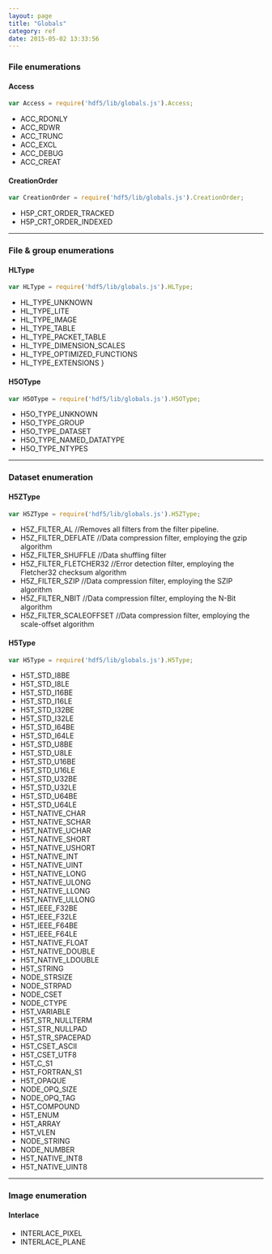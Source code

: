 ```yaml
---
layout: page
title: "Globals"
category: ref
date: 2015-05-02 13:33:56
---
```


### File enumerations

#### Access
``` javascript
var Access = require('hdf5/lib/globals.js').Access;
```
*  ACC_RDONLY 
*  ACC_RDWR 
*  ACC_TRUNC 
*  ACC_EXCL 
*  ACC_DEBUG 
*  ACC_CREAT

#### CreationOrder

``` javascript
var CreationOrder = require('hdf5/lib/globals.js').CreationOrder;
```
* H5P_CRT_ORDER_TRACKED 
* H5P_CRT_ORDER_INDEXED

* * *

### File & group enumerations

#### HLType
``` javascript
var HLType = require('hdf5/lib/globals.js').HLType;
```
* HL_TYPE_UNKNOWN
* HL_TYPE_LITE
* HL_TYPE_IMAGE
* HL_TYPE_TABLE
* HL_TYPE_PACKET_TABLE
* HL_TYPE_DIMENSION_SCALES
* HL_TYPE_OPTIMIZED_FUNCTIONS
* HL_TYPE_EXTENSIONS
}

#### H5OType
``` javascript
var H5OType = require('hdf5/lib/globals.js').H5OType;
```
* H5O_TYPE_UNKNOWN
* H5O_TYPE_GROUP
* H5O_TYPE_DATASET
* H5O_TYPE_NAMED_DATATYPE
* H5O_TYPE_NTYPES

* * *

### Dataset enumeration

#### H5ZType

``` javascript
var H5ZType = require('hdf5/lib/globals.js').H5ZType;
```

* H5Z_FILTER_AL	      //Removes all filters from the filter pipeline.
* H5Z_FILTER_DEFLATE	//Data compression filter, employing the gzip algorithm
* H5Z_FILTER_SHUFFLE	//Data shuffling filter
* H5Z_FILTER_FLETCHER32	//Error detection filter, employing the Fletcher32 checksum algorithm
* H5Z_FILTER_SZIP	//Data compression filter, employing the SZIP algorithm
* H5Z_FILTER_NBIT	//Data compression filter, employing the N-Bit algorithm
* H5Z_FILTER_SCALEOFFSET  	//Data compression filter, employing the scale-offset algorithm    


#### H5Type

``` javascript
var H5Type = require('hdf5/lib/globals.js').H5Type;
```
* H5T_STD_I8BE 
* H5T_STD_I8LE
* H5T_STD_I16BE
* H5T_STD_I16LE 
* H5T_STD_I32BE 
* H5T_STD_I32LE 
* H5T_STD_I64BE 
* H5T_STD_I64LE 
* H5T_STD_U8BE 
* H5T_STD_U8LE 
* H5T_STD_U16BE 
* H5T_STD_U16LE 
* H5T_STD_U32BE 
* H5T_STD_U32LE 
* H5T_STD_U64BE 
* H5T_STD_U64LE 
* H5T_NATIVE_CHAR 
* H5T_NATIVE_SCHAR 
* H5T_NATIVE_UCHAR 
* H5T_NATIVE_SHORT 
* H5T_NATIVE_USHORT 
* H5T_NATIVE_INT 
* H5T_NATIVE_UINT 
* H5T_NATIVE_LONG 
* H5T_NATIVE_ULONG 
* H5T_NATIVE_LLONG 
* H5T_NATIVE_ULLONG 
* H5T_IEEE_F32BE 
* H5T_IEEE_F32LE 
* H5T_IEEE_F64BE 
* H5T_IEEE_F64LE 
* H5T_NATIVE_FLOAT 
* H5T_NATIVE_DOUBLE 
* H5T_NATIVE_LDOUBLE 
* H5T_STRING 
* NODE_STRSIZE  
* NODE_STRPAD  
* NODE_CSET  
* NODE_CTYPE  
* H5T_VARIABLE  
* H5T_STR_NULLTERM  
* H5T_STR_NULLPAD  
* H5T_STR_SPACEPAD  
* H5T_CSET_ASCII  
* H5T_CSET_UTF8  
* H5T_C_S1  
* H5T_FORTRAN_S1  
* H5T_OPAQUE  
* NODE_OPQ_SIZE  
* NODE_OPQ_TAG  
* H5T_COMPOUND  
* H5T_ENUM  
* H5T_ARRAY  
* H5T_VLEN  
* NODE_STRING  
* NODE_NUMBER  
* H5T_NATIVE_INT8 
* H5T_NATIVE_UINT8 

* * *

### Image enumeration 

#### Interlace

* INTERLACE_PIXEL
* INTERLACE_PLANE
